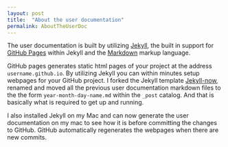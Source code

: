 ```yaml
---
layout: post
title:  "About the user documentation"
permalink: AboutTheUserDoc
---
```


The user documentation is built by utilizing [Jekyll](https://jekyllrb.com/), the built in support for [GitHub Pages](https://pages.github.com/) within Jekyll and the [Markdown](https://en.wikipedia.org/wiki/Markdown) markup language.

GitHub pages generates static html pages of your project at the address `username.github.io`. By utilizing Jekyll you can within minutes setup webpages for your GitHub project. I forked the Jekyll template [Jekyll-now](https://github.com/barryclark/jekyll-now), renamed and moved all the previous user documentation markdown files to the the form `year-month-day-name.md` within the `_post` catalog. And that is basically what is required to get up and running.

I also installed Jekyll on my Mac and can now generate the user documentation on my mac to see how it is before committing the changes to GitHub. GitHub automatically regenerates the webpages when there are new commits.
